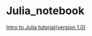 # Julia_notebook

[Intro to Julia tutorial(version 1.0)](https://www.youtube.com/watch?v=8h8rQyEpiZA&t&ab_channel=TheJuliaProgrammingLanguage)
